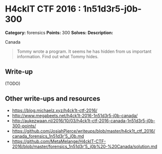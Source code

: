 # H4ckIT CTF 2016 : 1n51d3r5-j0b-300

**Category:** forensics
**Points:** 300
**Solves:**
**Description:**

Canada

> Tommy wrote a program. It seems he has hidden from us important information. Find out what Tommy hides.

## Write-up

(TODO)

## Other write-ups and resources

* https://blog.michaelz.xyz/h4ck1t-ctf-2016/
* http://www.megabeets.net/h4ck1t-2016-1n51d3r5-j0b-canada/
* http://aukezwaan.nl/2016/10/03/h4ck1t-ctf-2016-canada-1n51d3r5-j0b-300-points/
* https://github.com/JosiahPierce/writeups/blob/master/h4ck1t_ctf_2016/canada_forensics_1n51d3r'5_j0b.md
* https://github.com/MetaMelange/H4ckIT-CTF-2016/blob/master/forensics_1n51d3r'5_j0b%20-%20Canada/solution.md

